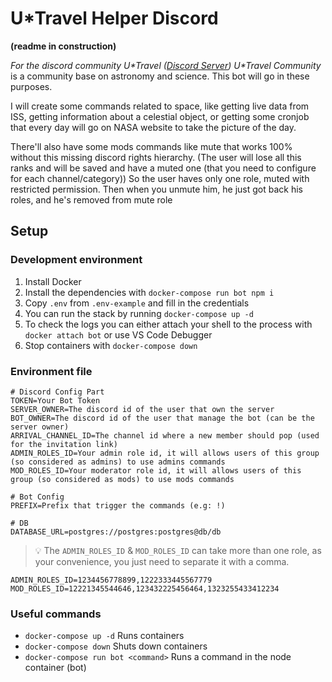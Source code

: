 # U*Travel Helper Discord
__(readme in construction)__

_For the discord community U*Travel ([Discord Server](https://discord.gg/Evd7mgdMZ2))_
*U\*Travel Community* is a community base on astronomy and science. This bot will go in these purposes.

I will create some commands related to space, like getting live data from ISS, getting information about a celestial object,
or getting some cronjob that every day will go on NASA website to take the picture of the day.

There'll also have some mods commands like mute that works 100% without this missing discord rights hierarchy.
(The user will lose all this ranks and will be saved and have a muted one (that you need to configure for each channel/category))
So the user haves only one role, muted with restricted permission.
Then when you unmute him, he just got back his roles, and he's removed from mute role

## Setup

### Development environment

1. Install Docker
2. Install the dependencies with `docker-compose run bot npm i`
3. Copy `.env` from `.env-example` and fill in the credentials
4. You can run the stack by running `docker-compose up -d`
5. To check the logs you can either attach your shell to the process with `docker attach bot` or use VS Code Debugger
6. Stop containers with `docker-compose down`

### Environment file
```dotenv
# Discord Config Part
TOKEN=Your Bot Token
SERVER_OWNER=The discord id of the user that own the server
BOT_OWNER=The discord id of the user that manage the bot (can be the server owner)
ARRIVAL_CHANNEL_ID=The channel id where a new member should pop (used for the invitation link)
ADMIN_ROLES_ID=Your admin role id, it will allows users of this group (so considered as admins) to use admins commands
MOD_ROLES_ID=Your moderator role id, it will allows users of this group (so considered as mods) to use mods commands

# Bot Config
PREFIX=Prefix that trigger the commands (e.g: !)

# DB
DATABASE_URL=postgres://postgres:postgres@db/db
```
> 💡 The `ADMIN_ROLES_ID` & `MOD_ROLES_ID` can take more than one role, as your convenience, you just need to separate it with a comma.
```dotenv
ADMIN_ROLES_ID=1234456778899,1222333445567779
MOD_ROLES_ID=12221345544646,123432225456464,1323255433412234
```

### Useful commands

- `docker-compose up -d` Runs containers
- `docker-compose down` Shuts down containers
- `docker-compose run bot <command>` Runs a command in the node container (bot)
